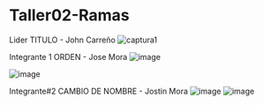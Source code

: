 # Taller02-Ramas
 Lider TITULO - John Carreño
 ![captura1](https://github.com/user-attachments/assets/aa8f257e-58a9-4eb9-9591-703ab12b1655)


Integrante 1 ORDEN - Jose Mora
![image](https://github.com/user-attachments/assets/885b729b-acb8-47df-b91b-ece0421baa6e)

![image](https://github.com/user-attachments/assets/b3edfc89-cb42-4a44-99f0-4cf2ee6f8177)



Integrante#2 CAMBIO DE NOMBRE - Jostin Mora
![image](https://github.com/user-attachments/assets/3f44330b-336b-4f85-90e4-214c30d5e4f9)
![image](https://github.com/user-attachments/assets/9ec98634-10de-4cf4-979a-1cc883ae00bd)

